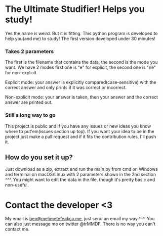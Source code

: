 # The Ultimate Studifier! Helps you study!
  Yes the name is weird. But it is fitting. This python program is developed to help you(and me) to study! The first version developed under 30 minutes!
### Takes 2 parameters
  The first is the filename that contains the data, the second is the mode you want. We have 2 modes first one is "e" for explicit, the second one is "ne" for non-explicit.

  Explicit mode: your answer is explicitly compared(case-sensitive) with the correct answer and only prints if it was correct or incorrect.

  Non-explicit mode: your answer is taken, then your answer and the correct answer are printed out.
### Still a long way to go
  This project is public and if you have any issues or new ideas you know where to put'em(issues section up top). If you want your idea to be in the project just make a pull request and if it fits the contribution rules, I'll push it.
## How do you set it up?
  Just download as a zip, extract and run the main.py from cmd on Windows and terminal on macOS/Linux with 2 parameters shown in the 2nd section ^^^. You might want to edit the data in the file, though it's pretty basic and non-useful.

# Contact the developer <3
  My email is ben@mehmetefeakca.me, just send an email my way ^-^. You can also just message me on twitter @trMMDF. There is no way you can't contact me.
